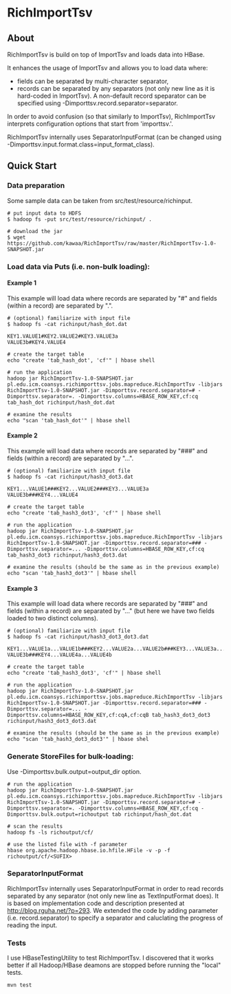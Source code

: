 RichImportTsv
=============

## About
RichImportTsv is build on top of ImportTsv and loads data into HBase. 

It enhances the usage of ImportTsv and allows you to load data where:
* fields can be separated by multi-character separator,
* records can be separated by any separators (not only new line as it is hard-coded in ImportTsv). A non-default record speparator can be specified using -Dimporttsv.record.separator=separator. 


In order to avoid confusion (so that similarly to ImportTsv), RichImportTsv interprets configuration options that start from 'importtsv.'.

RichImportTsv internally uses SeparatorInputFormat (can be changed using -Dimporttsv.input.format.class=input_format_class).

## Quick Start

### Data preparation
Some sample data can be taken from src/test/resource/richinput.
```
# put input data to HDFS
$ hadoop fs -put src/test/resource/richinput/ .

# download the jar
$ wget https://github.com/kawaa/RichImportTsv/raw/master/RichImportTsv-1.0-SNAPSHOT.jar
```

### Load data via Puts (i.e. non-bulk loading):

#### Example 1
This example will load data where records are separated by "#" and fields (within a record) are separated by ".".
```
# (optional) familiarize with input file
$ hadoop fs -cat richinput/hash_dot.dat

KEY1.VALUE1#KEY2.VALUE2#KEY3.VALUE3a
VALUE3b#KEY4.VALUE4

# create the target table
echo "create 'tab_hash_dot', 'cf'" | hbase shell

# run the application
hadoop jar RichImportTsv-1.0-SNAPSHOT.jar pl.edu.icm.coansys.richimporttsv.jobs.mapreduce.RichImportTsv -libjars RichImportTsv-1.0-SNAPSHOT.jar -Dimporttsv.record.separator=# -Dimporttsv.separator=. -Dimporttsv.columns=HBASE_ROW_KEY,cf:cq tab_hash_dot richinput/hash_dot.dat

# examine the results
echo "scan 'tab_hash_dot'" | hbase shell
```

#### Example 2
This example will load data where records are separated by "###" and fields (within a record) are separated by "...".
```
# (optional) familiarize with input file
$ hadoop fs -cat richinput/hash3_dot3.dat

KEY1...VALUE1###KEY2...VALUE2###KEY3...VALUE3a
VALUE3b###KEY4...VALUE4

# create the target table
echo "create 'tab_hash3_dot3', 'cf'" | hbase shell

# run the application
hadoop jar RichImportTsv-1.0-SNAPSHOT.jar pl.edu.icm.coansys.richimporttsv.jobs.mapreduce.RichImportTsv -libjars RichImportTsv-1.0-SNAPSHOT.jar -Dimporttsv.record.separator=### -Dimporttsv.separator=... -Dimporttsv.columns=HBASE_ROW_KEY,cf:cq tab_hash3_dot3 richinput/hash3_dot3.dat

# examine the results (should be the same as in the previous example)
echo "scan 'tab_hash3_dot3'" | hbase shell
```

#### Example 3
This example will load data where records are separated by "###" and fields (within a record) are separated by "..." (but here we have two fields loaded to two distinct columns).
```
# (optional) familiarize with input file
$ hadoop fs -cat richinput/hash3_dot3_dot3.dat

KEY1...VALUE1a...VALUE1b###KEY2...VALUE2a...VALUE2b###KEY3...VALUE3a...
VALUE3b###KEY4...VALUE4a...VALUE4b

# create the target table
echo "create 'tab_hash3_dot3', 'cf'" | hbase shell

# run the application
hadoop jar RichImportTsv-1.0-SNAPSHOT.jar pl.edu.icm.coansys.richimporttsv.jobs.mapreduce.RichImportTsv -libjars RichImportTsv-1.0-SNAPSHOT.jar -Dimporttsv.record.separator=### -Dimporttsv.separator=... -Dimporttsv.columns=HBASE_ROW_KEY,cf:cqA,cf:cqB tab_hash3_dot3_dot3 richinput/hash3_dot3_dot3.dat

# examine the results (should be the same as in the previous example)
echo "scan 'tab_hash3_dot3_dot3'" | hbase shel
```

### Generate StoreFiles for bulk-loading:
Use -Dimporttsv.bulk.output=output_dir option.
```
# run the application
hadoop jar RichImportTsv-1.0-SNAPSHOT.jar pl.edu.icm.coansys.richimporttsv.jobs.mapreduce.RichImportTsv -libjars RichImportTsv-1.0-SNAPSHOT.jar -Dimporttsv.record.separator=# -Dimporttsv.separator=. -Dimporttsv.columns=HBASE_ROW_KEY,cf:cq -Dimporttsv.bulk.output=richoutput tab richinput/hash_dot.dat

# scan the results
hadoop fs -ls richoutput/cf/

# use the listed file with -f parameter
hbase org.apache.hadoop.hbase.io.hfile.HFile -v -p -f richoutput/cf/<SUFIX>
```

### SeparatorInputFormat

RichImportTsv internally uses SeparatorInputFormat in order to read records separated by any separator (not only new line as TextInputFormat does). It is based on implementation code and description presented at http://blog.rguha.net/?p=293. We extended the code by adding parameter (i.e. record.separator) to specify a separator and caluclating the progress of reading the input.

### Tests

I use HBaseTestingUtility to test RichImportTsv. I discovered that it works better if all Hadoop/HBase deamons are stopped before running the "local" tests.

```
mvn test
```
